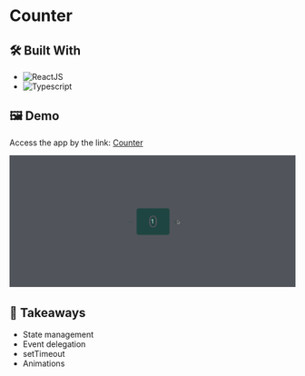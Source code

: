 # Counter

## 🛠️ Built With

- ![ReactJS](https://img.shields.io/badge/React-20232A?style=for-the-badge&logo=react&logoColor=61DAFB)
- ![Typescript](https://img.shields.io/badge/TypeScript-007ACC?style=for-the-badge&logo=typescript&logoColor=white)

## 🖼️ Demo

Access the app by the link: [Counter](https://counter-0to99.netlify.app/)

![](https://github.com/flaviosp15/counter/blob/main/demo/demo.gif)

## 🧠 Takeaways

- State management
- Event delegation
- setTimeout
- Animations
